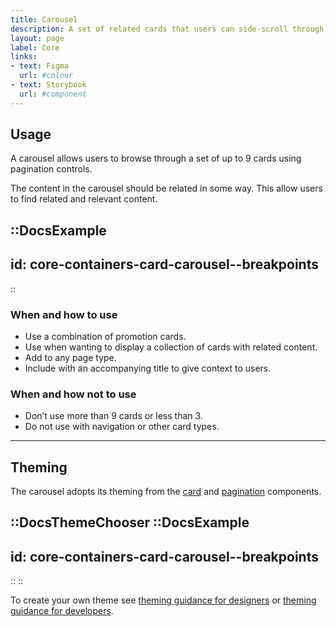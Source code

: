```yaml
---
title: Carousel
description: A set of related cards that users can side-scroll through.
layout: page
label: Core
links:
- text: Figma
  url: #colour
- text: Storybook
  url: #component
---
```


## Usage
A carousel allows users to browse through a set of up to 9 cards using pagination controls. 

The content in the carousel should be related in some way. This allow users to find related and relevant content.

::DocsExample
---
id: core-containers-card-carousel--breakpoints
---
::

### When and how to use
- Use a combination of promotion cards.
- Use when wanting to display a collection of cards with related content.
- Add to any page type.
- Include with an accompanying title to give context to users.

### When and how not to use
- Don’t use more than 9 cards or less than 3.
- Do not use with navigation or other card types.

---

## Theming
The carousel adopts its theming from the [card](https://deploy-preview-457--ripple-docs.netlify.app/design-system/components/card/) and [pagination]() components.

::DocsThemeChooser
  ::DocsExample
  ---
  id: core-containers-card-carousel--breakpoints
  ---
  ::
::

To create your own theme see [theming guidance for designers]() or [theming guidance for developers]().

